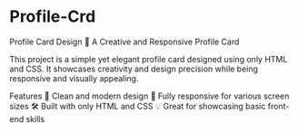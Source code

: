 # Profile-Crd
Profile Card Design
🌟 A Creative and Responsive Profile Card

This project is a simple yet elegant profile card designed using only HTML and CSS. It showcases creativity and design precision while being responsive and visually appealing.

Features
🎨 Clean and modern design
📱 Fully responsive for various screen sizes
🛠 Built with only HTML and CSS
💡 Great for showcasing basic front-end skills
